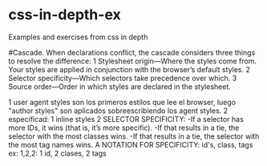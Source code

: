 # css-in-depth-ex
Examples and exercises from css in depth

#Cascade. 
When declarations conflict, the cascade considers three things to resolve the difference:
1 Stylesheet origin—Where the styles come from. Your styles are applied in conjunction with the browser’s default styles.
2 Selector specificity—Which selectors take precedence over which.
3 Source order—Order in which styles are declared in the stylesheet.

1 user agent styles son los primeros estilos que lee el browser, luego "author styles" son aplicados sobreescribiendo los agent styles.
2 especificad: 
    1 inline styles
    2 SELECTOR SPECIFICITY:
        -If a selector has more IDs, it wins (that is, it’s more specific).
        -If that results in a tie, the selector with the most classes wins.
        -If that results in a tie, the selector with the most tag names wins. 
        A NOTATION FOR SPECIFICITY: id's, class, tags
        ex: 1,2,2: 1 id, 2 clases, 2 tags